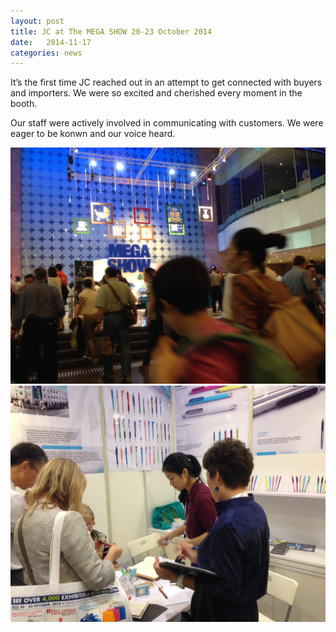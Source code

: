 ```yaml
---
layout: post
title: JC at The MEGA SHOW 20-23 October 2014
date:   2014-11-17
categories: news
---
```


It’s the first time JC reached out in an attempt to get connected with buyers and importers. We were so excited and cherished every moment in the booth.

Our staff were actively involved in communicating with customers. We were eager to be konwn and our voice heard.

<img src="/images/posts/2014-mega-show-1.jpg" width="800" />

<img src="/images/posts/2014-mega-show-2.jpg" width="800"/>

